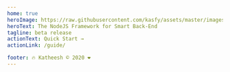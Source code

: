 ```yaml
---
home: true
heroImage: https://raw.githubusercontent.com/kasfy/assets/master/images/kasfy-small.png
heroText: The NodeJS Framework for Smart Back-End
tagline: beta release
actionText: Quick Start →
actionLink: /guide/

footer: 🔥 Katheesh ©️ 2020 ❤️
---
```

